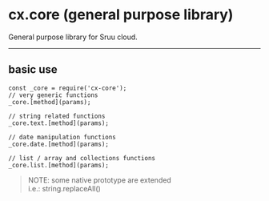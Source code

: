 # cx.core (general purpose library)
General purpose library for Sruu cloud.

---

## basic use
```
const _core = require('cx-core');
// very generic functions
_core.[method](params);

// string related functions
_core.text.[method](params);

// date manipulation functions
_core.date.[method](params);

// list / array and collections functions
_core.list.[method](params);

```

>NOTE: some native prototype are extended
> <br />i.e.: string.replaceAll()

